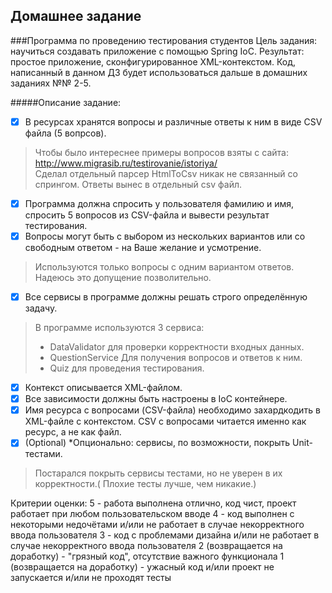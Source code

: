 ## Домашнее задание
###Программа по проведению тестирования студентов
Цель задания: научиться создавать приложение с помощью Spring IoC.
Результат: простое приложение, сконфигурированное XML-контекстом.
Код, написанный в данном ДЗ будет использоваться дальше в домашних заданиях №№ 2-5.

#####Описание задание:

-[X] В ресурсах хранятся вопросы и различные ответы к ним в виде CSV файла (5 вопрсов).
> Чтобы было интереснее примеры вопросов взяты с сайта:
> http://www.migrasib.ru/testirovanie/istoriya/ <br/>
> Сделал отдельный парсер HtmlToCsv никак не связанный со спрингом.
> Ответы вынес в отдельный csv файл.
-[X] Программа должна спросить у пользователя фамилию и имя, спросить 5 вопросов из CSV-файла и вывести результат тестирования.
-[X] Вопросы могут быть с выбором из нескольких вариантов или со свободным ответом - на Ваше желание и усмотрение.
> Используются только вопросы с одним вариантом ответов. Надеюсь это допущение позволительно. 
-[X] Все сервисы в программе должны решать строго определённую задачу.
> В программе используются 3 сервиса:
> - DataValidator для проверки корректности входных данных.
> - QuestionService Для получения вопросов и ответов к ним.
> - Quiz для проведения тестирования.
-[X] Контекст описывается XML-файлом.
-[X] Все зависимости должны быть настроены в IoC контейнере.
-[X] Имя ресурса с вопросами (CSV-файла) необходимо захардкодить в XML-файле с контекстом.
CSV с вопросами читается именно как ресурс, а не как файл.
- [X] \(Optional) *Опционально: сервисы, по возможности, покрыть Unit-тестами.
> Постарался покрыть сервисы тестами, но не уверен в их корректности.( Плохие тесты лучше, чем никакие.)

Критерии оценки: 5 - работа выполнена отлично, код чист, проект работает при любом пользовательском вводе
4 - код выполнен с некоторыми недочётами и/или не работает в случае некорректного ввода пользователя
3 - код с проблемами дизайна и/или не работает в случае некорректного ввода пользователя
2 (возвращается на доработку) - "грязный код", отсутствие важного функционала
1 (возвращается на доработку) - ужасный код и/или проект не запускается и/или не проходят тесты
